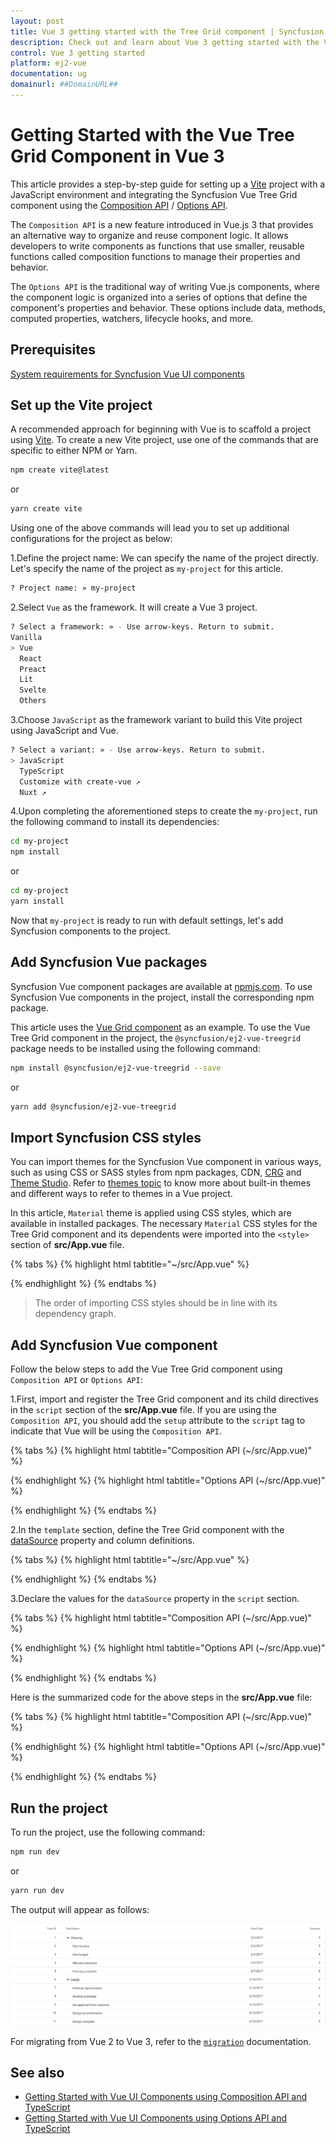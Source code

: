 ```yaml
---
layout: post
title: Vue 3 getting started with the Tree Grid component | Syncfusion
description: Check out and learn about Vue 3 getting started with the Vue Tree Grid component of Syncfusion Essential JS 2 and more details.
control: Vue 3 getting started
platform: ej2-vue
documentation: ug
domainurl: ##DomainURL##
---
```


# Getting Started with the Vue Tree Grid Component in Vue 3

This article provides a step-by-step guide for setting up a [Vite](https://vitejs.dev/) project with a JavaScript environment and integrating the Syncfusion Vue Tree Grid component using the [Composition API](https://vuejs.org/guide/introduction.html#composition-api) / [Options API](https://vuejs.org/guide/introduction.html#options-api).

The `Composition API` is a new feature introduced in Vue.js 3 that provides an alternative way to organize and reuse component logic. It allows developers to write components as functions that use smaller, reusable functions called composition functions to manage their properties and behavior.

The `Options API` is the traditional way of writing Vue.js components, where the component logic is organized into a series of options that define the component's properties and behavior. These options include data, methods, computed properties, watchers, lifecycle hooks, and more.

## Prerequisites

[System requirements for Syncfusion Vue UI components](https://ej2.syncfusion.com/vue/documentation/system-requirements/)

## Set up the Vite project

A recommended approach for beginning with Vue is to scaffold a project using [Vite](https://vitejs.dev/). To create a new Vite project, use one of the commands that are specific to either NPM or Yarn.

```bash
npm create vite@latest
```

or

```bash
yarn create vite
```

Using one of the above commands will lead you to set up additional configurations for the project as below:

1.Define the project name: We can specify the name of the project directly. Let's specify the name of the project as `my-project` for this article.

```bash
? Project name: » my-project
```

2.Select `Vue` as the framework. It will create a Vue 3 project.

```bash
? Select a framework: » - Use arrow-keys. Return to submit.
Vanilla
> Vue
  React
  Preact
  Lit
  Svelte
  Others
```

3.Choose `JavaScript` as the framework variant to build this Vite project using JavaScript and Vue.

```bash
? Select a variant: » - Use arrow-keys. Return to submit.
> JavaScript
  TypeScript
  Customize with create-vue ↗
  Nuxt ↗
```

4.Upon completing the aforementioned steps to create the `my-project`, run the following command to install its dependencies:

```bash
cd my-project
npm install
```

or

```bash
cd my-project
yarn install
```

Now that `my-project` is ready to run with default settings, let's add Syncfusion components to the project.

## Add Syncfusion Vue packages

Syncfusion Vue component packages are available at [npmjs.com](https://www.npmjs.com/search?q=ej2-vue). To use Syncfusion Vue components in the project, install the corresponding npm package.

This article uses the [Vue Grid component](https://www.syncfusion.com/vue-components/vue-tree-grid) as an example. To use the Vue Tree Grid component in the project, the `@syncfusion/ej2-vue-treegrid` package needs to be installed using the following command:

```bash
npm install @syncfusion/ej2-vue-treegrid --save
```

or

```bash
yarn add @syncfusion/ej2-vue-treegrid
```

## Import Syncfusion CSS styles

You can import themes for the Syncfusion Vue component in various ways, such as using CSS or SASS styles from npm packages, CDN, [CRG](https://ej2.syncfusion.com/javascript/documentation/common/custom-resource-generator/) and [Theme Studio](https://ej2.syncfusion.com/vue/documentation/appearance/theme-studio/). Refer to [themes topic](https://ej2.syncfusion.com/vue/documentation/appearance/theme/) to know more about built-in themes and different ways to refer to themes in a Vue project.

In this article, `Material` theme is applied using CSS styles, which are available in installed packages. The necessary `Material` CSS styles for the Tree Grid component and its dependents were imported into the `<style>` section of **src/App.vue** file.

{% tabs %}
{% highlight html tabtitle="~/src/App.vue" %}

<style>
  @import "../node_modules/@syncfusion/ej2-base/styles/material.css";
  @import "../node_modules/@syncfusion/ej2-buttons/styles/material.css";
  @import "../node_modules/@syncfusion/ej2-calendars/styles/material.css";
  @import "../node_modules/@syncfusion/ej2-dropdowns/styles/material.css";
  @import "../node_modules/@syncfusion/ej2-inputs/styles/material.css";
  @import "../node_modules/@syncfusion/ej2-navigations/styles/material.css";
  @import "../node_modules/@syncfusion/ej2-popups/styles/material.css";
  @import "../node_modules/@syncfusion/ej2-splitbuttons/styles/material.css";
  @import "../node_modules/@syncfusion/ej2-vue-grids/styles/material.css";
  @import "../node_modules/@syncfusion/ej2-vue-treegrid/styles/material.css";
</style>

{% endhighlight %}
{% endtabs %}

> The order of importing CSS styles should be in line with its dependency graph.

## Add Syncfusion Vue component

Follow the below steps to add the Vue Tree Grid component using `Composition API` or `Options API`:

  1.First, import and register the Tree Grid component and its child directives in the `script` section of the **src/App.vue** file. If you are using the `Composition API`, you should add the `setup` attribute to the `script` tag to indicate that Vue will be using the `Composition API`.

{% tabs %}
{% highlight html tabtitle="Composition API (~/src/App.vue)" %}

<script setup>
  import { TreeGridComponent as EjsTreegrid, ColumnsDirective as EColumns, ColumnDirective as EColumn } from '@syncfusion/ej2-vue-treegrid';
</script>

{% endhighlight %}
{% highlight html tabtitle="Options API (~/src/App.vue)" %}

<script>
  import { TreeGridComponent, ColumnsDirective, ColumnDirective } from '@syncfusion/ej2-vue-treegrid';
//Component registration
export default {
  name: "App",
  components: {
    'ejs-treegrid' : TreeGridComponent,
    "e-columns": ColumnsDirective,
    "e-column": ColumnDirective
  }
}
</script>

{% endhighlight %}
{% endtabs %}

2.In the `template` section, define the Tree Grid component with the [dataSource](https://ej2.syncfusion.com/vue/documentation/api/treegrid/#datasource) property and column definitions.

{% tabs %}
{% highlight html tabtitle="~/src/App.vue" %}

<template>
  <ejs-treegrid :dataSource='data' :treeColumnIndex='1' childMapping='subtasks'>
      <e-columns>
          <e-column field='taskID' headerText='Task ID' textAlign='Right' width=70></e-column>
          <e-column field='taskName' headerText='Task Name' textAlign='Left' width=200></e-column>
          <e-column field='startDate' headerText='Start Date' textAlign='Right' format='yMd' width=90></e-column>
          <e-column field='duration' headerText='Duration' textAlign='Right' width=80></e-column>
      </e-columns>
  </ejs-treegrid>
</template>

{% endhighlight %}
{% endtabs %}

3.Declare the values for the `dataSource` property in the `script` section.

{% tabs %}
{% highlight html tabtitle="Composition API (~/src/App.vue)" %}

<script setup>
const data = [
  {
            taskID: 1,
            taskName: 'Planning', startDate: new Date('02/03/2017'), endDate: new Date('02/07/2017'),      progress: 100, duration: 5, priority: 'Normal', approved: false,
            subtasks: [
                { taskID: 2, taskName: 'Plan timeline', startDate: new Date('02/03/2017'), endDate: new Date('02/07/2017'), duration: 5, progress: 100, priority: 'Normal', approved: false },
                { taskID: 3, taskName: 'Plan budget', startDate: new Date('02/03/2017'), endDate: new Date('02/07/2017'), duration: 5, progress: 100, approved: true },
                { taskID: 4, taskName: 'Allocate resources', startDate: new Date('02/03/2017'), endDate: new Date('02/07/2017'), duration: 5, progress: 100, priority: 'Critical', approved: false },
                { taskID: 5, taskName: 'Planning complete', startDate: new Date('02/07/2017'), endDate: new Date('02/07/2017'), duration: 0, progress: 0, priority: 'Low', approved: true }
            ]
        },
        {
            taskID: 6, taskName: 'Design', startDate: new Date('02/10/2017'), endDate: new Date('02/14/2017'), duration: 3, progress: 86, priority: 'High', approved: false,
            subtasks: [
                { taskID: 7, taskName: 'Software Specification', startDate: new Date('02/10/2017'), endDate: new Date('02/12/2017'), duration: 3, progress: 60, priority: 'Normal', approved: false },
                { taskID: 8, taskName: 'Develop prototype', startDate: new Date('02/10/2017'), endDate: new Date('02/12/2017'), duration: 3, progress: 100, priority: 'Critical', approved: false },
                { taskID: 9, taskName: 'Get approval from customer', startDate: new Date('02/13/2017'), endDate: new Date('02/14/2017'), duration: 2, progress: 100, approved: true },
                { taskID: 10, taskName: 'Design Documentation', startDate: new Date('02/13/2017'), endDate: new Date('02/14/2017'), duration: 2, progress: 100, approved: true },
                { taskID: 11, taskName: 'Design complete', startDate: new Date('02/14/2017'), endDate: new Date('02/14/2017'), duration: 0, progress: 0, priority: 'Normal', approved: true }
            ]
        }
];
</script>

{% endhighlight %}
{% highlight html tabtitle="Options API (~/src/App.vue)" %}

<script>
data() {
  return {
    data:[
      {
            taskID: 1,
            taskName: 'Planning', startDate: new Date('02/03/2017'), endDate: new Date('02/07/2017'),      progress: 100, duration: 5, priority: 'Normal', approved: false,
            subtasks: [
                { taskID: 2, taskName: 'Plan timeline', startDate: new Date('02/03/2017'), endDate: new Date('02/07/2017'), duration: 5, progress: 100, priority: 'Normal', approved: false },
                { taskID: 3, taskName: 'Plan budget', startDate: new Date('02/03/2017'), endDate: new Date('02/07/2017'), duration: 5, progress: 100, approved: true },
                { taskID: 4, taskName: 'Allocate resources', startDate: new Date('02/03/2017'), endDate: new Date('02/07/2017'), duration: 5, progress: 100, priority: 'Critical', approved: false },
                { taskID: 5, taskName: 'Planning complete', startDate: new Date('02/07/2017'), endDate: new Date('02/07/2017'), duration: 0, progress: 0, priority: 'Low', approved: true }
            ]
        },
        {
            taskID: 6, taskName: 'Design', startDate: new Date('02/10/2017'), endDate: new Date('02/14/2017'), duration: 3, progress: 86, priority: 'High', approved: false,
            subtasks: [
                { taskID: 7, taskName: 'Software Specification', startDate: new Date('02/10/2017'), endDate: new Date('02/12/2017'), duration: 3, progress: 60, priority: 'Normal', approved: false },
                { taskID: 8, taskName: 'Develop prototype', startDate: new Date('02/10/2017'), endDate: new Date('02/12/2017'), duration: 3, progress: 100, priority: 'Critical', approved: false },
                { taskID: 9, taskName: 'Get approval from customer', startDate: new Date('02/13/2017'), endDate: new Date('02/14/2017'), duration: 2, progress: 100, approved: true },
                { taskID: 10, taskName: 'Design Documentation', startDate: new Date('02/13/2017'), endDate: new Date('02/14/2017'), duration: 2, progress: 100, approved: true },
                { taskID: 11, taskName: 'Design complete', startDate: new Date('02/14/2017'), endDate: new Date('02/14/2017'), duration: 0, progress: 0, priority: 'Normal', approved: true }
            ]
        }
    ],
  };
}
</script>

{% endhighlight %}
{% endtabs %}

Here is the summarized code for the above steps in the **src/App.vue** file:

{% tabs %}
{% highlight html tabtitle="Composition API (~/src/App.vue)" %}

<template>
  <ejs-treegrid :dataSource='data' :treeColumnIndex='1' childMapping='subtasks'>
      <e-columns>
          <e-column field='taskID' headerText='Task ID' textAlign='Right' width=70></e-column>
          <e-column field='taskName' headerText='Task Name' textAlign='Left' width=200></e-column>
          <e-column field='startDate' headerText='Start Date' textAlign='Right' format='yMd' width=90></e-column>
          <e-column field='duration' headerText='Duration' textAlign='Right' width=80></e-column>
      </e-columns>
  </ejs-treegrid>
</template>

<script setup>
import { TreeGridComponent as EjsTreegrid, ColumnsDirective as EColumns, ColumnDirective as EColumn } from '@syncfusion/ej2-vue-treegrid';
const data = [
{
          taskID: 1,
          taskName: 'Planning', startDate: new Date('02/03/2017'), endDate: new Date('02/07/2017'),      progress: 100, duration: 5, priority: 'Normal', approved: false,
          subtasks: [
              { taskID: 2, taskName: 'Plan timeline', startDate: new Date('02/03/2017'), endDate: new Date('02/07/2017'), duration: 5, progress: 100, priority: 'Normal', approved: false },
              { taskID: 3, taskName: 'Plan budget', startDate: new Date('02/03/2017'), endDate: new Date('02/07/2017'), duration: 5, progress: 100, approved: true },
              { taskID: 4, taskName: 'Allocate resources', startDate: new Date('02/03/2017'), endDate: new Date('02/07/2017'), duration: 5, progress: 100, priority: 'Critical', approved: false },
              { taskID: 5, taskName: 'Planning complete', startDate: new Date('02/07/2017'), endDate: new Date('02/07/2017'), duration: 0, progress: 0, priority: 'Low', approved: true }
          ]
      },
      {
          taskID: 6, taskName: 'Design', startDate: new Date('02/10/2017'), endDate: new Date('02/14/2017'), duration: 3, progress: 86, priority: 'High', approved: false,
          subtasks: [
              { taskID: 7, taskName: 'Software Specification', startDate: new Date('02/10/2017'), endDate: new Date('02/12/2017'), duration: 3, progress: 60, priority: 'Normal', approved: false },
              { taskID: 8, taskName: 'Develop prototype', startDate: new Date('02/10/2017'), endDate: new Date('02/12/2017'), duration: 3, progress: 100, priority: 'Critical', approved: false },
              { taskID: 9, taskName: 'Get approval from customer', startDate: new Date('02/13/2017'), endDate: new Date('02/14/2017'), duration: 2, progress: 100, approved: true },
              { taskID: 10, taskName: 'Design Documentation', startDate: new Date('02/13/2017'), endDate: new Date('02/14/2017'), duration: 2, progress: 100, approved: true },
              { taskID: 11, taskName: 'Design complete', startDate: new Date('02/14/2017'), endDate: new Date('02/14/2017'), duration: 0, progress: 0, priority: 'Normal', approved: true }
          ]
      },
];
</script>

<style>
@import "../node_modules/@syncfusion/ej2-base/styles/material.css";
@import "../node_modules/@syncfusion/ej2-buttons/styles/material.css";
@import "../node_modules/@syncfusion/ej2-calendars/styles/material.css";
@import "../node_modules/@syncfusion/ej2-dropdowns/styles/material.css";
@import "../node_modules/@syncfusion/ej2-inputs/styles/material.css";
@import "../node_modules/@syncfusion/ej2-navigations/styles/material.css";
@import "../node_modules/@syncfusion/ej2-popups/styles/material.css";
@import "../node_modules/@syncfusion/ej2-splitbuttons/styles/material.css";
@import "../node_modules/@syncfusion/ej2-vue-grids/styles/material.css";
@import "../node_modules/@syncfusion/ej2-vue-treegrid/styles/material.css";
</style>

{% endhighlight %}
{% highlight html tabtitle="Options API (~/src/App.vue)" %}

<template>
  <ejs-treegrid :dataSource='data' :treeColumnIndex='1' childMapping='subtasks'>
    <e-columns>
      <e-column field='taskID' headerText='Task ID' textAlign='Right' width=70></e-column>
      <e-column field='taskName' headerText='Task Name' textAlign='Left' width=200></e-column>
      <e-column field='startDate' headerText='Start Date' textAlign='Right' format='yMd' width=90></e-column>
      <e-column field='duration' headerText='Duration' textAlign='Right' width=80></e-column>
    </e-columns>
  </ejs-treegrid>
</template>

<script>
import { TreeGridComponent, ColumnsDirective, ColumnDirective } from '@syncfusion/ej2-vue-treegrid';

let dataSource = [{
  taskID: 1,
  taskName: 'Planning', startDate: new Date('02/03/2017'), endDate: new Date('02/07/2017'), progress: 100, duration: 5, priority: 'Normal', approved: false,
  subtasks: [
    { taskID: 2, taskName: 'Plan timeline', startDate: new Date('02/03/2017'), endDate: new Date('02/07/2017'), duration: 5, progress: 100, priority: 'Normal', approved: false },
    { taskID: 3, taskName: 'Plan budget', startDate: new Date('02/03/2017'), endDate: new Date('02/07/2017'), duration: 5, progress: 100, approved: true },
    { taskID: 4, taskName: 'Allocate resources', startDate: new Date('02/03/2017'), endDate: new Date('02/07/2017'), duration: 5, progress: 100, priority: 'Critical', approved: false },
    { taskID: 5, taskName: 'Planning complete', startDate: new Date('02/07/2017'), endDate: new Date('02/07/2017'), duration: 0, progress: 0, priority: 'Low', approved: true }
  ]
},
{
  taskID: 6, taskName: 'Design', startDate: new Date('02/10/2017'), endDate: new Date('02/14/2017'), duration: 3, progress: 86, priority: 'High', approved: false,
  subtasks: [
    { taskID: 7, taskName: 'Software Specification', startDate: new Date('02/10/2017'), endDate: new Date('02/12/2017'), duration: 3, progress: 60, priority: 'Normal', approved: false },
    { taskID: 8, taskName: 'Develop prototype', startDate: new Date('02/10/2017'), endDate: new Date('02/12/2017'), duration: 3, progress: 100, priority: 'Critical', approved: false },
    { taskID: 9, taskName: 'Get approval from customer', startDate: new Date('02/13/2017'), endDate: new Date('02/14/2017'), duration: 2, progress: 100, approved: true },
    { taskID: 10, taskName: 'Design Documentation', startDate: new Date('02/13/2017'), endDate: new Date('02/14/2017'), duration: 2, progress: 100, approved: true },
    { taskID: 11, taskName: 'Design complete', startDate: new Date('02/14/2017'), endDate: new Date('02/14/2017'), duration: 0, progress: 0, priority: 'Normal', approved: true }
  ]
},
];

export default {
  // Component registration
  name: "App",
  // Declaring component and its directives
  components: {
    'ejs-treegrid': TreeGridComponent,
    "e-columns": ColumnsDirective,
    "e-column": ColumnDirective,
  },
  // Bound properties declaration
  data() {
    return {
      data: dataSource
    };
  },
  provide: {
    treegrid: []
  }
};
</script>
<style>
@import "../node_modules/@syncfusion/ej2-base/styles/material.css";
@import "../node_modules/@syncfusion/ej2-buttons/styles/material.css";
@import "../node_modules/@syncfusion/ej2-calendars/styles/material.css";
@import "../node_modules/@syncfusion/ej2-dropdowns/styles/material.css";
@import "../node_modules/@syncfusion/ej2-inputs/styles/material.css";
@import "../node_modules/@syncfusion/ej2-navigations/styles/material.css";
@import "../node_modules/@syncfusion/ej2-popups/styles/material.css";
@import "../node_modules/@syncfusion/ej2-splitbuttons/styles/material.css";
@import "../node_modules/@syncfusion/ej2-vue-grids/styles/material.css";
@import "../node_modules/@syncfusion/ej2-vue-treegrid/styles/material.css";
</style>

{% endhighlight %}
{% endtabs %}

## Run the project

To run the project, use the following command:

```bash
npm run dev
```

or

```bash
yarn run dev
```

The output will appear as follows:

![vue-3-js-grid](images/Vue3-treegrid-demo.png)

For migrating from Vue 2 to Vue 3, refer to the [`migration`](https://ej2.syncfusion.com/vue/documentation/getting-started/vue3-tutorial/#migration-from-vue-2-to-vue-3) documentation.

## See also

* [Getting Started with Vue UI Components using Composition API and TypeScript](../getting-started/vue-3-ts-composition.md)
* [Getting Started with Vue UI Components using Options API and TypeScript](../getting-started/vue-3-ts-options.md)

